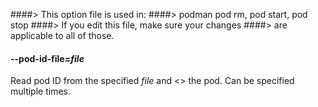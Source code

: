 ####> This option file is used in:
####>   podman pod rm, pod start, pod stop
####> If you edit this file, make sure your changes
####> are applicable to all of those.
#### **--pod-id-file**=*file*

Read pod ID from the specified *file* and <<subcommand>> the pod. Can be specified multiple times.
